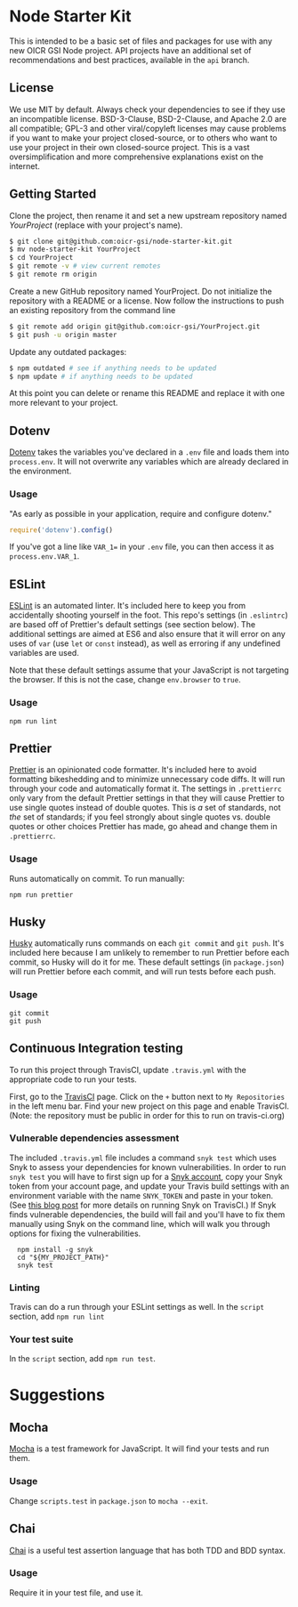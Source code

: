 # Node Starter Kit
This is intended to be a basic set of files and packages for use with any new 
OICR GSI Node project. API projects have an additional set of recommendations
and best practices, available in the `api` branch.

## License
We use MIT by default. Always check your dependencies to see if they use an 
incompatible license. BSD-3-Clause, BSD-2-Clause, and Apache 2.0 are all 
compatible; GPL-3 and other viral/copyleft licenses may cause problems if you 
want to make your project closed-source, or to others who want to use your 
project in their own closed-source project. This is a vast oversimplification 
and more comprehensive explanations exist on the internet.

## Getting Started
Clone the project, then rename it and set a new upstream repository named _YourProject_ (replace with your project's name).
```bash
$ git clone git@github.com:oicr-gsi/node-starter-kit.git
$ mv node-starter-kit YourProject
$ cd YourProject
$ git remote -v # view current remotes
$ git remote rm origin
```
Create a new GitHub repository named YourProject. Do not initialize the repository with a README or a license. Now follow the instructions to push an existing repository from the command line
```bash
$ git remote add origin git@github.com:oicr-gsi/YourProject.git
$ git push -u origin master
```
Update any outdated packages:
```bash
$ npm outdated # see if anything needs to be updated
$ npm update # if anything needs to be updated
```
At this point you can delete or rename this README and replace it with one more relevant to your project.

## Dotenv
[Dotenv](https://github.com/motdotla/dotenv) takes the variables you've declared 
in a `.env` file and loads them into `process.env`. It will not overwrite any variables which are already declared in the environment.

### Usage
"As early as possible in your application, require and configure dotenv."
```javascript
require('dotenv').config()
```
If you've got a line like `VAR_1=` in your `.env` file, you can then access it as 
`process.env.VAR_1`.

## ESLint
[ESLint](https://eslint.org/) is an automated linter. It's included here to keep 
you from accidentally shooting yourself in the foot. This repo's settings (in 
`.eslintrc`) are based off of Prettier's default settings (see section below). 
The additional settings are aimed at ES6 and also ensure that it will error on 
any uses of `var` (use `let` or `const` instead), as well as erroring if any
undefined variables are used.

Note that these default settings assume that your JavaScript is not targeting 
the browser. If this is not the case, change `env.browser` to `true`.

### Usage
```
npm run lint
```

## Prettier
[Prettier](https://prettier.io/) is an opinionated code formatter. It's included 
here to avoid formatting bikeshedding and to minimize unnecessary code diffs. It 
will run through your code and automatically format it. The settings in 
`.prettierrc` only vary from the default Prettier settings in that they will 
cause Prettier to use single quotes instead of double quotes. This is _a_ set of standards, not _the_ set of standards; if you feel strongly about single quotes vs. double quotes or other choices Prettier has made, go ahead and change them in `.prettierrc`.

### Usage
Runs automatically on commit. To run manually:
```
npm run prettier
```

## Husky
[Husky](https://github.com/typicode/husky) automatically runs commands on each 
`git commit` and `git push`. It's included here because I am unlikely to 
remember to run Prettier before each commit, so Husky will do it for me. These 
default settings (in `package.json`) will run Prettier before each commit, and 
will run tests before each push.

### Usage
```
git commit
git push
```

## Continuous Integration testing

To run this project through TravisCI, update `.travis.yml` with the appropriate 
code to run your tests. 

First, go to the [TravisCI](https://travis-ci.org/profile/) page. Click on the 
`+` button next to `My Repositories` in the left menu bar. Find your new project 
on this page and enable TravisCI. (Note: the repository must be public in order 
for this to run on travis-ci.org)

### Vulnerable dependencies assessment
The included `.travis.yml` file includes a command `snyk test` which uses Snyk 
to assess your dependencies for known vulnerabilities. In order to run `snyk
test` you will have to first sign up for a [Snyk account](https://snyk.io/), 
copy your Snyk token from your account page, and update your Travis build 
settings with an environment variable with the name `SNYK_TOKEN` and paste in 
your token. (See [this blog 
post](https://blog.travis-ci.com/2017-04-20-continuous-security-snyk-travis-ci/) 
for more details on running Snyk on TravisCI.)
If Snyk finds vulnerable dependencies, the build will fail and you'll have to fix
them manually using Snyk on the command line, which will walk you through 
options for fixing the vulnerabilities.
```
  npm install -g snyk
  cd "${MY_PROJECT_PATH}"
  snyk test
```

### Linting
Travis can do a run through your ESLint settings as well. In the `script` 
section, add `npm run lint`

### Your test suite
In the `script` section, add `npm run test`.

# Suggestions
## Mocha
[Mocha](https://mochajs.org/) is a test framework for JavaScript. It will find 
your tests and run them.
### Usage
Change `scripts.test` in `package.json` to `mocha --exit`.

## Chai
[Chai](http://chaijs.com/) is a useful test assertion language that has both TDD and 
BDD syntax. 
### Usage
Require it in your test file, and use it.